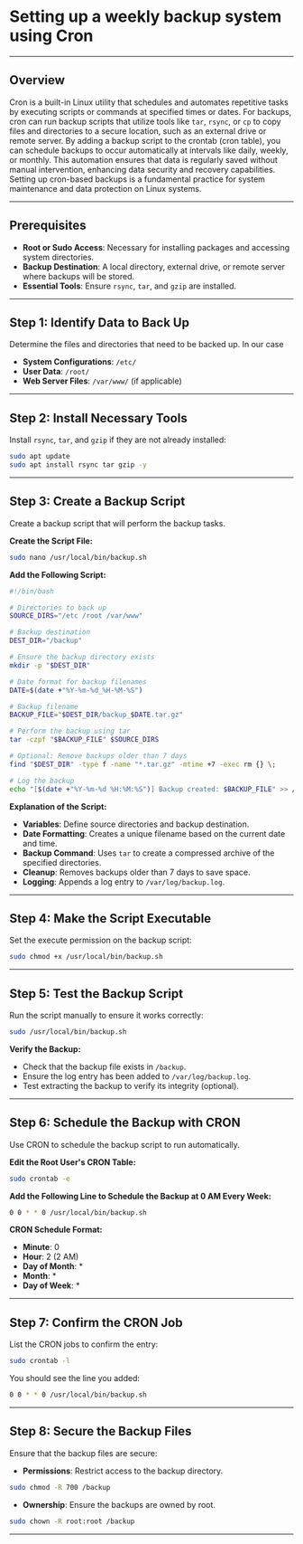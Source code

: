 # Setting up a weekly backup system using Cron

---
## **Overview**

Cron is a built-in Linux utility that schedules and automates repetitive tasks by executing scripts or commands at specified times or dates. For backups, cron can run backup scripts that utilize tools like `tar`, `rsync`, or `cp` to copy files and directories to a secure location, such as an external drive or remote server. By adding a backup script to the crontab (cron table), you can schedule backups to occur automatically at intervals like daily, weekly, or monthly. This automation ensures that data is regularly saved without manual intervention, enhancing data security and recovery capabilities. Setting up cron-based backups is a fundamental practice for system maintenance and data protection on Linux systems.

---

## **Prerequisites**

- **Root or Sudo Access**: Necessary for installing packages and accessing system directories.
- **Backup Destination**: A local directory, external drive, or remote server where backups will be stored.
- **Essential Tools**: Ensure `rsync`, `tar`, and `gzip` are installed.

---

## **Step 1: Identify Data to Back Up**

Determine the files and directories that need to be backed up.
In our case

- **System Configurations**: `/etc/`
- **User Data**: `/root/`
- **Web Server Files**: `/var/www/` (if applicable)


---

## **Step 2: Install Necessary Tools**

Install `rsync`, `tar`, and `gzip` if they are not already installed:

```bash
sudo apt update
sudo apt install rsync tar gzip -y
```

---

## **Step 3: Create a Backup Script**

Create a backup script that will perform the backup tasks.

**Create the Script File:**

```bash
sudo nano /usr/local/bin/backup.sh
```

**Add the Following Script:**

```bash
#!/bin/bash

# Directories to back up
SOURCE_DIRS="/etc /root /var/www"

# Backup destination
DEST_DIR="/backup"

# Ensure the backup directory exists
mkdir -p "$DEST_DIR"

# Date format for backup filenames
DATE=$(date +"%Y-%m-%d_%H-%M-%S")

# Backup filename
BACKUP_FILE="$DEST_DIR/backup_$DATE.tar.gz"

# Perform the backup using tar
tar -czpf "$BACKUP_FILE" $SOURCE_DIRS

# Optional: Remove backups older than 7 days
find "$DEST_DIR" -type f -name "*.tar.gz" -mtime +7 -exec rm {} \;

# Log the backup
echo "[$(date +"%Y-%m-%d %H:%M:%S")] Backup created: $BACKUP_FILE" >> /var/log/backup.log
```

**Explanation of the Script:**

- **Variables**: Define source directories and backup destination.
- **Date Formatting**: Creates a unique filename based on the current date and time.
- **Backup Command**: Uses `tar` to create a compressed archive of the specified directories.
- **Cleanup**: Removes backups older than 7 days to save space.
- **Logging**: Appends a log entry to `/var/log/backup.log`.

---

## **Step 4: Make the Script Executable**

Set the execute permission on the backup script:

```bash
sudo chmod +x /usr/local/bin/backup.sh
```

---

## **Step 5: Test the Backup Script**

Run the script manually to ensure it works correctly:

```bash
sudo /usr/local/bin/backup.sh
```

**Verify the Backup:**

- Check that the backup file exists in `/backup`.
- Ensure the log entry has been added to `/var/log/backup.log`.
- Test extracting the backup to verify its integrity (optional).

---

## **Step 6: Schedule the Backup with CRON**

Use CRON to schedule the backup script to run automatically.

**Edit the Root User's CRON Table:**

```bash
sudo crontab -e
```

**Add the Following Line to Schedule the Backup at 0 AM Every Week:**

```bash
0 0 * * 0 /usr/local/bin/backup.sh
```

**CRON Schedule Format:**

- **Minute**: 0
- **Hour**: 2 (2 AM)
- **Day of Month**: *
- **Month**: *
- **Day of Week**: *

---

## **Step 7: Confirm the CRON Job**

List the CRON jobs to confirm the entry:

```bash
sudo crontab -l
```

You should see the line you added:

```bash
0 0 * * 0 /usr/local/bin/backup.sh
```

---

## **Step 8: Secure the Backup Files**

Ensure that the backup files are secure:

- **Permissions**: Restrict access to the backup directory.

```bash
sudo chmod -R 700 /backup
```

- **Ownership**: Ensure the backups are owned by root.

```bash
sudo chown -R root:root /backup
```

---

